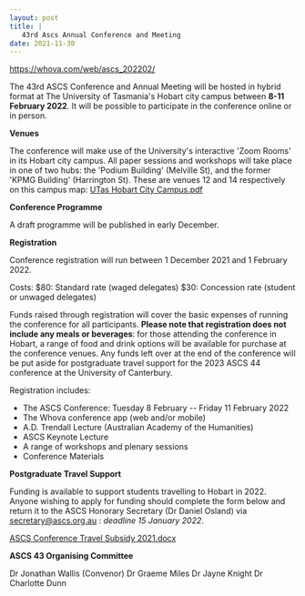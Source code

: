 ```yaml
---
layout: post
title: |
   43rd Ascs Annual Conference and Meeting
date: 2021-11-30
---
```


<div>



<https://whova.com/web/ascs_202202/>

The 43rd
ASCS Conference and Annual Meeting will be hosted in hybrid format at
The University of Tasmania's Hobart city campus between **8-11 February
2022**. It will be possible to participate in the conference online or
in person.

**Venues**

The conference will make use
of the University's interactive 'Zoom Rooms' in its Hobart city campus.
All paper sessions and workshops will take place in one of two hubs: the
'Podium Building' (Melville St), and the former 'KPMG Building'
(Harrington St). These are venues 12 and 14 respectively on this campus
map: [UTas Hobart City
Campus.pdf](https://d1keuthy5s86c8.cloudfront.net/static/ems/upload/files/UTas_Hobart_City_Campus.pdf)

**Conference
Programme**

A draft programme will be published in early
December.

**Registration**

Conference registration
will run between 1 December 2021 and 1 February
2022.

Costs:
$80: Standard rate (waged
delegates)
$30: Concession rate (student or unwaged
delegates)

Funds raised through registration will cover the
basic expenses of running the conference for all participants. **Please
note that registration does not include any meals or beverages**: for
those attending the conference in Hobart, a range of food and drink
options will be available for purchase at the conference venues. Any
funds left over at the end of the conference will be put aside for
postgraduate travel support for the 2023 ASCS 44 conference at the
University of Canterbury.

Registration includes:


-   The ASCS Conference: Tuesday 8 February -- Friday 11 February 2022
-   The Whova conference app (web and/or mobile)
-   A.D. Trendall Lecture (Australian Academy of the Humanities)
-   ASCS Keynote Lecture
-   A range of workshops and plenary sessions
-   Conference Materials


**Postgraduate Travel Support**

Funding is available to
support students travelling to Hobart in 2022. Anyone wishing to apply
for funding should complete the form below and return it to the ASCS
Honorary Secretary (Dr Daniel Osland) via
[secretary@ascs.org.au](mailto:secretary@ascs.org.au) : *deadline 15 January
2022*.

[ASCS Conference Travel Subsidy
2021.docx](https://d1keuthy5s86c8.cloudfront.net/static/ems/upload/files/ASCS_Conference_Travel_Subsidy_2021.docx)

**ASCS
43 Organising Committee**

Dr Jonathan Wallis
(Convenor)
Dr Graeme Miles
Dr Jayne Knight
Dr Charlotte
Dunn



</div>
